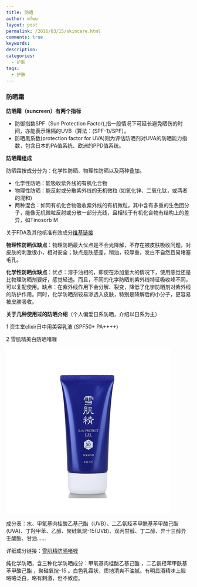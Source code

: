 ```yaml
---
title: 防晒
author: wfwu
layout: post
permalink: /2016/03/15/skincare.html
comments: true
keywords:
description:
categories:
  - 护肤
tags:
  - 护肤
---
```

### 防晒霜
**防晒霜（suncreen）有两个指标**

- 防御指数SPF（Sun Protection Factor),指一般情况下可延长避免晒伤的时间，亦能表示阻隔的UVB（算法：(SPF-1)/SPF）。
- 防晒黑系数(protection factor for UVA)则为评估防晒剂对UVA的防晒能力指数，包含日本的PA值系统、欧洲的PPD值系统。

**防晒霜组成**

防晒霜按成分分为：化学性防晒、物理性防晒以及两种叠加。

- 化学性防晒：能吸收紫外线的有机化合物
- 物理性防晒：能反射或分散紫外线的无机微粒 (如氧化锌、二氧化钛，或两者的混和)
- 两种混合：如同有机化合物吸收紫外线的有机微粒，其中含有多重的生色团分子，能像无机微粒反射或分散一部分光线，且相较于有机化合物有结构上的差异，如Tinosorb M

关于FDA及其他核准有效成分[维基链接](https://zh.wikipedia.org/wiki/%E9%98%B2%E6%9B%AC%E6%B2%B9)

**物理性防晒优缺点**：物理防晒最大优点是不会光降解，不存在被皮肤吸收问题，对皮肤的刺激很小，相对安全；缺点是肤感差，稍油，较厚重，发白不自然且易堵塞毛孔。

**化学性防晒优缺点**：优点：溶于油相的，即使在添加量大的情况下，使用感觉还是比物理防晒剂要好，感觉轻透。而且，不同的化学防晒剂紫外线特征吸收峰不同，可以复配使用。缺点：在紫外线作用下会分解、裂变，降低了化学防晒剂对紫外线的防护作用。同时，化学防晒剂较易渗透入皮肤，特别是降解后的小分子，更容易被皮肤吸收。

**关于几种使用过的防晒介绍**（个人偏爱日系防晒，介绍以日系为主）

1 资生堂elixir日中用美容乳液 (SPF50+ PA++++)


2 雪肌精美白防晒啫喱

![cgi_principle](/public/img/2016/03/15/55f7bcf499d74.jpg)

成分表：水、甲氧基肉桂酸乙基己酯（UVB）、二乙氨羟苯甲酰基苯甲酸己酯(UVA)、丁羟甲苯、乙醇、聚硅氧烷-15(UVB)、双丙甘醇、丁二醇、异十三醇异壬酸酯、甘油......

详细成分链接：[雪肌精防晒啫喱](http://www.bevol.cn/goods/info/id/351804.html)

纯化学防晒，含三种化学防晒成分：甲氧基肉桂酸乙基己酯 ，二乙氨羟苯甲酰基苯甲酸己酯 ，聚硅氧烷-15 。白色乳霜状，质地清爽不油腻。有明显酒精味上脸略略泛白，略有刺激，但不致痘。


